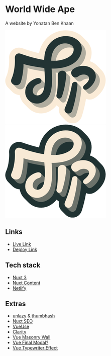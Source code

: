 # World Wide Ape

A website by Yonatan Ben Knaan

![kof-icon](/public/kof-icon.png#gh-light-mode-only)
![kof-icon-dark](/public/kof-icon-dark.png#gh-dark-mode-only)

## Links

- [Live Link](https://wwape.com/)
- [Deploy Link](https://dev--wwape-next.netlify.app/)

## Tech stack

- [Nuxt 3](https://nuxt.com/docs/getting-started/introduction)
- [Nuxt Content](https://content.nuxt.com/)
- [Netlify](https://www.netlify.com/)

## Extras

- [unlazy](https://unlazy.byjohann.dev/) & [thumbhash](https://evanw.github.io/thumbhash/)
- [Nuxt SEO](https://nuxtseo.com/)
- [VueUse](https://vueuse.org/)
- [Clarity](https://clarity.microsoft.com)
- [Vue Masonry Wall](https://vue-masonry-wall.yeger.eu/)
- [Vue Final Modal?](https://vue-final-modal.org/)
- [Vue Typewriter Effect](https://ayitinya.github.io/vue-typewriter-effect/)